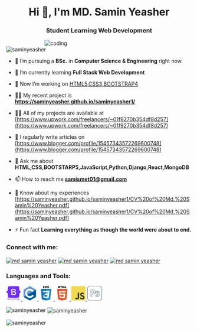 <h1 align="center">Hi 👋, I'm MD. Samin Yeasher</h1>
<h3 align="center">Student Learning Web Development</h3>
<img align="right" alt="coding" width="400" src="https://cdn.dribbble.com/users/1876781/screenshots/6169542/web_character.gif">

<p align="left"> <img src="https://komarev.com/ghpvc/?username=saminyeasher&label=Profile%20views&color=0e75b6&style=flat" alt="saminyeasher" /> </p>

- 🔭 I’m pursuing a **BSc.** in **Computer Science & Engineering** right now.

- 🌱 I’m currently learning **Full Stack Web Development**

- 👯 Now I’m working on [HTML5,CSS3,BOOTSTRAP4](https://saminyeasher.github.io/saminyeasher1/)

- 👨‍💻 My recent project is **https://saminyeasher.github.io/saminyeasher1/**

- 👨‍💻 All of my projects are available at [https://www.upwork.com/freelancers/~01f9270b354df8d257](https://www.upwork.com/freelancers/~01f9270b354df8d257)

- 📝 I regularly write articles on [https://www.blogger.com/profile/15457343572269600748](https://www.blogger.com/profile/15457343572269600748)

- 💬 Ask me about **HTML,CSS,BOOTSTARP5,JavaScript,Python,Django,React,MongoDB**

- 📫 How to reach me **samismet01@gmail.com**

- 📄 Know about my experiences [https://saminyeasher.github.io/saminyeasher1/CV%20of%20Md.%20Samin%20Yeasher.pdf](https://saminyeasher.github.io/saminyeasher1/CV%20of%20Md.%20Samin%20Yeasher.pdf)

- ⚡ Fun fact **Learning everything as though the world were about to end.**

<h3 align="left">Connect with me:</h3>
<p align="left">
<a href="https://linkedin.com/in/md samin yeasher" target="blank"><img align="center" src="https://raw.githubusercontent.com/rahuldkjain/github-profile-readme-generator/master/src/images/icons/Social/linked-in-alt.svg" alt="md samin yeasher" height="30" width="40" /></a>
<a href="https://fb.com/md samin yeasher" target="blank"><img align="center" src="https://raw.githubusercontent.com/rahuldkjain/github-profile-readme-generator/master/src/images/icons/Social/facebook.svg" alt="md samin yeasher" height="30" width="40" /></a>
<a href="https://instagram.com/md samin yeasher" target="blank"><img align="center" src="https://raw.githubusercontent.com/rahuldkjain/github-profile-readme-generator/master/src/images/icons/Social/instagram.svg" alt="md samin yeasher" height="30" width="40" /></a>
</p>

<h3 align="left">Languages and Tools:</h3>
<p align="left"> <a href="https://getbootstrap.com" target="_blank" rel="noreferrer"> <img src="https://raw.githubusercontent.com/devicons/devicon/master/icons/bootstrap/bootstrap-plain-wordmark.svg" alt="bootstrap" width="40" height="40"/> </a> <a href="https://www.cprogramming.com/" target="_blank" rel="noreferrer"> <img src="https://raw.githubusercontent.com/devicons/devicon/master/icons/c/c-original.svg" alt="c" width="40" height="40"/> </a> <a href="https://www.w3schools.com/css/" target="_blank" rel="noreferrer"> <img src="https://raw.githubusercontent.com/devicons/devicon/master/icons/css3/css3-original-wordmark.svg" alt="css3" width="40" height="40"/> </a> <a href="https://www.w3.org/html/" target="_blank" rel="noreferrer"> <img src="https://raw.githubusercontent.com/devicons/devicon/master/icons/html5/html5-original-wordmark.svg" alt="html5" width="40" height="40"/> </a> <a href="https://developer.mozilla.org/en-US/docs/Web/JavaScript" target="_blank" rel="noreferrer"> <img src="https://raw.githubusercontent.com/devicons/devicon/master/icons/javascript/javascript-original.svg" alt="javascript" width="40" height="40"/> </a> <a href="https://www.photoshop.com/en" target="_blank" rel="noreferrer"> <img src="https://raw.githubusercontent.com/devicons/devicon/master/icons/photoshop/photoshop-line.svg" alt="photoshop" width="40" height="40"/> </a> </p>
<script async src="https://pagead2.googlesyndication.com/pagead/js/adsbygoogle.js?client=ca-pub-6641740857359563"
     crossorigin="anonymous"></script>
<p><img align="left" src="https://github-readme-stats.vercel.app/api/top-langs?username=saminyeasher&show_icons=true&locale=en&layout=compact" alt="saminyeasher" /></p>

<p>&nbsp;<img align="center" src="https://github-readme-stats.vercel.app/api?username=saminyeasher&show_icons=true&locale=en" alt="saminyeasher" /></p>

<p><img align="center" src="https://github-readme-streak-stats.herokuapp.com/?user=saminyeasher&" alt="saminyeasher" /></p>
